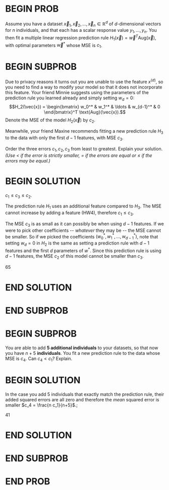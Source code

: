 # BEGIN PROB

Assume you have a dataset
$\vec{x}_1, \vec{x}_2, \dotsc, \vec{x}_n\in\mathbb{R}^{d}$ of
$d$-dimensional vectors for $n$ individuals, and that each has a scalar
response value $y_1,\dotsc, y_n$. You then fit a multiple linear
regression prediction rule
$H_1(\vec{x}) = \vec{w}^T\text{Aug}(\vec{x})$, with optimal parameters
$\vec{w}^*$ whose MSE is $c_1$.

# BEGIN SUBPROB

Due to privacy reasons it turns out you are unable to use the feature
$x^{(d)}$, so you need to find a way to modify your model so that it
does not incorporate this feature. Your friend Minnie suggests using the
parameters of the prediction rule you learned already and simply setting
$w_d=0$: $$H_2(\vec{x}) = \begin{bmatrix}
                    w_0^* & w_1^* & \ldots & w_{d-1}^* & 0
                \end{bmatrix}^T \text{Aug}(\vec{x}).$$ Denote the MSE of
the model $H_2(\vec{x})$ by $c_2$.

Meanwhile, your friend Maxine recommends fitting a new prediction rule
$H_3$ to the data with only the first $d-1$ features, with MSE $c_3$.

Order the three errors $c_1, c_2, c_3$ from least to greatest. Explain
your solution. *(Use $<$ if the error is strictly smaller, $=$ if the
errors are equal or $\leq$ if the errors may be equal.)*


# BEGIN SOLUTION

$c_1 \leq c_3 \leq c_2$.

The prediction rule $H_1$ uses an additional feature compared to $H_3$.
The MSE cannot increase by adding a feature (HW4), therefore
$c_1 \leq c_3$.

The MSE $c_3$ is as small as it can possibly be when using $d-1$
features. If we were to pick other coefficients -- *whatever* they may
be -- the MSE cannot be smaller. So if we picked the coefficients
$(w^*_0, w^*_1, \ldots, w^*_{d-1})$, note that setting $w_d=0$ in $H_2$
is the same as setting a prediction rule with $d-1$ features and the
first $d$ parameters of $w^*$. Since this prediction rule is using $d-1$
features, the MSE $c_2$ of this model cannot be smaller than $c_3$.

<average>65</average>

# END SOLUTION

# END SUBPROB

# BEGIN SUBPROB

You are able to add **5 additional individuals** to your datasets, so
that now you have $n+5$ **individuals**. You fit a new prediction rule
to the data whose MSE is $c_4$. Can $c_4< c_1$? Explain.

# BEGIN SOLUTION

In the case you add 5 individuals that exactly match the prediction
rule, their added squared errors are all zero and therefore the *mean*
squared error is smaller $c_4 = \frac{n c_1}{n+5}$.;

<average>41</average>

# END SOLUTION

# END SUBPROB

# END PROB